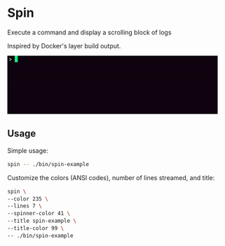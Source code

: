 # Spin

Execute a command and display a scrolling block of logs

Inspired by Docker's layer build output.

![example](./docs/example.gif)

## Usage

Simple usage:

```bash
spin -- ./bin/spin-example
```

Customize the colors (ANSI codes), number of lines streamed, and title:

```bash
spin \
--color 235 \
--lines 7 \
--spinner-color 41 \
--title spin-example \
--title-color 99 \
-- ./bin/spin-example
```
